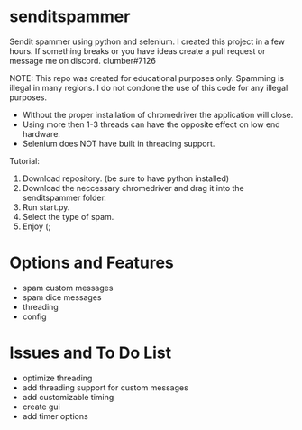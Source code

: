 # senditspammer
Sendit spammer using python and selenium. I created this project in a few hours. If something breaks or you have ideas create a pull request or message me on discord. clumber#7126

NOTE: This repo was created for educational purposes only. Spamming is illegal in many regions. I do not condone the use of this code for any illegal purposes. 

* WIthout the proper installation of chromedriver the application will close. 
* Using more then 1-3 threads can have the opposite effect on low end hardware.
* Selenium does NOT have built in threading support.

Tutorial:
1. Download repository. (be sure to have python installed)
2. Download the neccessary chromedriver and drag it into the senditspammer folder. 
3. Run start.py.
4. Select the type of spam.
5. Enjoy (;

# Options and Features

* spam custom messages
* spam dice messages
* threading
* config

# Issues and To Do List

- optimize threading
- add threading support for custom messages
- add customizable timing
- create gui
- add timer options
